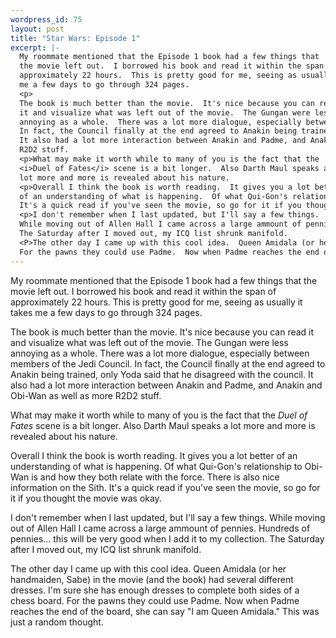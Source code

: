 ```yaml
--- 
wordpress_id: 75
layout: post
title: "Star Wars: Episode 1"
excerpt: |-
  My roommate mentioned that the Episode 1 book had a few things that 
  the movie left out.  I borrowed his book and read it within the span of 
  approximately 22 hours.  This is pretty good for me, seeing as usually it takes
  me a few days to go through 324 pages.
  <p>
  The book is much better than the movie.  It's nice because you can read
  it and visualize what was left out of the movie.  The Gungan were less 
  annoying as a whole.  There was a lot more dialogue, especially between members of the Jedi Council.  
  In fact, the Council finally at the end agreed to Anakin being trained, only Yoda said that he disagreed with the council.  
  It also had a lot more interaction between Anakin and Padme, and Anakin and Obi-Wan as well as more 
  R2D2 stuff.
  <p>What may make it worth while to many of you is the fact that the 
  <i>Duel of Fates</i> scene is a bit longer.  Also Darth Maul speaks a 
  lot more and more is revealed about his nature.
  <p>Overall I think the book is worth reading.  It gives you a lot better 
  of an understanding of what is happening.  Of what Qui-Gon's relationship to Obi-Wan is and how they both relate with the force.  There is also nice information on the Sith.
  It's a quick read if you've seen the movie, so go for it if you thought the movie was okay.
  <p>I don't remember when I last updated, but I'll say a few things.  
  While moving out of Allen Hall I came across a large ammount of pennies.  Hundreds of pennies... this will be very good when I add it to my collection.  
  The Saturday after I moved out, my ICQ list shrunk manifold.
  <P>The other day I came up with this cool idea.  Queen Amidala (or her handmaiden, Sabe) in the movie (and the book) had several different dresses.  I'm sure she has enough dresses to complete both sides of a chess board.  
  For the pawns they could use Padme.  Now when Padme reaches the end of the board, she can say "I am Queen Amidala."  This was just a random thought.
---
```

My roommate mentioned that the Episode 1 book had a few things that 
the movie left out.  I borrowed his book and read it within the span of 
approximately 22 hours.  This is pretty good for me, seeing as usually it takes
me a few days to go through 324 pages.
<p>
The book is much better than the movie.  It's nice because you can read
it and visualize what was left out of the movie.  The Gungan were less 
annoying as a whole.  There was a lot more dialogue, especially between members of the Jedi Council.  
In fact, the Council finally at the end agreed to Anakin being trained, only Yoda said that he disagreed with the council.  
It also had a lot more interaction between Anakin and Padme, and Anakin and Obi-Wan as well as more 
R2D2 stuff.
<p>What may make it worth while to many of you is the fact that the 
<i>Duel of Fates</i> scene is a bit longer.  Also Darth Maul speaks a 
lot more and more is revealed about his nature.
<p>Overall I think the book is worth reading.  It gives you a lot better 
of an understanding of what is happening.  Of what Qui-Gon's relationship to Obi-Wan is and how they both relate with the force.  There is also nice information on the Sith.
It's a quick read if you've seen the movie, so go for it if you thought the movie was okay.
<p>I don't remember when I last updated, but I'll say a few things.  
While moving out of Allen Hall I came across a large ammount of pennies.  Hundreds of pennies... this will be very good when I add it to my collection.  
The Saturday after I moved out, my ICQ list shrunk manifold.
<P>The other day I came up with this cool idea.  Queen Amidala (or her handmaiden, Sabe) in the movie (and the book) had several different dresses.  I'm sure she has enough dresses to complete both sides of a chess board.  
For the pawns they could use Padme.  Now when Padme reaches the end of the board, she can say "I am Queen Amidala."  This was just a random thought.
